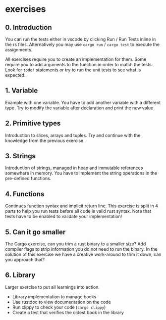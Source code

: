 # exercises

## 0. Introduction

You can run the tests either in vscode by clicking Run / Run Tests inline in the rs files. Alternatively you may use `cargo run` / `cargo test` to execute the assignments.

All exercises require you to create an implementation for them.
Some require you to add arguments to the function in order to match the tests.
Look for `todo!` statements or try to run the unit tests to see what is expected.

## 1. Variable

Example with one variable. You have to add another variable with a different type.
Try to modify the variable after declaration and print the new value

## 2. Primitive types

Introduction to slices, arrays and tuples. Try and continue with the knowledge from the previous exercise.

## 3. Strings

Introduction of strings, managed in heap and immutable references somewhere in memory.
You have to implement the string operations in the pre-defined functions.

## 4. Functions

Continues function syntax and implicit return line.
This exercise is split in 4 parts to help you run tests before all code is valid rust syntax. Note that tests have to be enabled to validate your implementation!

## 5. Can it go smaller
The Cargo exercise, can you trim a rust binary to a smaller size? Add compiler flags to strip information you do not need to run the binary.
In the solution of this exercise we have a creative work-around to trim it down, can you approach that?

## 6. Library
  
Larger exercise to put all learnings into action. 

  - Library implementation to manage books
  - Use rustdoc to view documentation on the code
  - Run clippy to check your code (`cargo clippy`)
  - Create a test that verifies the oldest book in the library